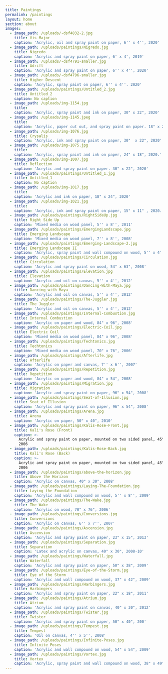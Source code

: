 ```yaml
---
title: Paintings
permalink: /paintings
layout: home
section: about
images:
  - image_path: /uploads/-dsf4832-2.jpg
    title: Vis Major
    caption: 'Acrylic, oil and spray paint on paper, 6'' x 4'', 2020'
  - image_path: /uploads/paintings/Nigredo.jpg
    title: Nigredo
    caption: 'Acrylic and spray paint on paper, 6’ x 4’, 2019'
  - image_path: /uploads/-dsf4791-smaller.jpg
    title: Adrift
    caption: 'Acrylic and spray paint on paper, 6'' x 4'', 2020'
  - image_path: /uploads/-dsf4796-smaller.jpg
    title: Higher Descent
    caption: 'Acrylic, spray paint on paper, 6'' x 4''. 2020'
  - image_path: /uploads/paintings/Untitled_2.jpg
    title: Untitled_2
    caption: No caption
  - image_path: /uploads/img-1154.jpg
    title:
    caption: 'Acrylic, spray paint and ink on paper, 30" x 22", 2020'
  - image_path: /uploads/img-1145.jpeg
    title:
    caption: 'Acrylic, paper cut out, and spray paint on paper. 18" x 24", 2020'
  - image_path: /uploads/img-1076.jpg
    title: Crysalis
    caption: 'Acrylic, ink and spray paint on paper, 30"  x 22", 2020'
  - image_path: /uploads/img-1075.jpg
    title:
    caption: 'Acrylic, spray paint and ink on paper, 24" x 18", 2020.'
  - image_path: /uploads/img-1007.jpg
    title: Reflection
    caption: 'Acrylic and spray paint on paper. 30" x 22", 2020'
  - image_path: /uploads/paintings/Untitled_1.jpg
    title: Untitled_1
    caption: No caption
  - image_path: /uploads/img-1017.jpg
    title:
    caption: 'Acrylic and ink on paper, 18" x 24", 2020'
  - image_path: /uploads/img-1021.jpg
    title:
    caption: 'Acrylic, ink and spray paint on paper, 15" x 11" , 2020.'
  - image_path: /uploads/paintings/RightSideUp.jpg
    title: Right Side Up
    caption: 'Mixed media on wood panel, 5'' x 8'', 2011'
  - image_path: /uploads/paintings/EmergingLandscape.jpg
    title: Emerging Landscape
    caption: 'Mixed media on wood panel, 7'' x 8'', 2008'
  - image_path: /uploads/paintings/Emerging-Landscape-2.jpg
    title: Emerging Landscape II
    caption: 'Acrylic, spray paint and wall compound on wood, 5'' x 4'', 2008'
  - image_path: /uploads/paintings/Circulation.jpg
    title: Circulation
    caption: 'Acrylic and spray paint on wood, 54" x 63", 2008'
  - image_path: /uploads/paintings/Elevation.jpg
    title: Elevation
    caption: 'Acrylic and oil on canvas, 5'' x 4'', 2012'
  - image_path: /uploads/paintings/Dancing-With-Maya.jpg
    title: Dancing with Maya
    caption: 'Acrylic and oil on canvas, 5'' x 4'', 2012'
  - image_path: /uploads/paintings/The-Juggler.jpg
    title: The Juggler
    caption: 'Acrylic and oil on canvas, 5'' x 4'', 2012'
  - image_path: /uploads/paintings/Internal-Combustion.jpg
    title: Internal Combustion
    caption: 'Acrylic on paper and wood, 84" x 96", 2008'
  - image_path: /uploads/paintings/Electric-Coil.jpg
    title: Electric Coil
    caption: 'Mixed media on wood panel, 84" x 96", 2008'
  - image_path: /uploads/paintings/Techtonics.jpg
    title: Techtonics
    caption: 'Mixed media on wood panel, 70" x 76", 2006'
  - image_path: /uploads/paintings/Afterlife.jpg
    title: Afterlife
    caption: 'Acrylic on paper and canvas, 7'' x 6'', 2007'
  - image_path: /uploads/paintings/Repetition.jpg
    title: Repetition
    caption: 'Acrylic on paper and wood, 84" x 54", 2008'
  - image_path: /uploads/paintings/Migration.jpg
    title: Migration
    caption: 'Acrylic and spray paint on paper, 96" x 54", 2008'
  - image_path: /uploads/paintings/Seat-of-Illusion.jpg
    title: Seat of Illusion
    caption: 'Acrylic and spray paint on paper, 96" x 54", 2008'
  - image_path: /uploads/paintings/Arena.jpg
    title: Arena
    caption: 'Acrylic on paper, 50" x 40", 2010'
  - image_path: /uploads/paintings/Kalis-Rose-Front.jpg
    title: Kali's Rose (Front)
    caption: >-
      Acrylic and spray paint on paper, mounted on two sided panel, 45" x 50",
      2006
  - image_path: /uploads/paintings/Kalis-Rose-Back.jpg
    title: Kali's Rose (Back)
    caption: >-
      Acrylic and spray paint on paper, mounted on two sided panel, 45" x 50",
      2006
  - image_path: /uploads/paintings/above-the-horizon.jpg
    title: Above the Horizon
    caption: 'Acrylic on canvas, 40" x 30", 2008'
  - image_path: /uploads/paintings/Laying-The-Foundation.jpg
    title: Laying the Foundation
    caption: 'Acrylic and wall compound on wood, 5'' x 8'', 2009'
  - image_path: /uploads/paintings/The-Wake.jpg
    title: The Wake
    caption: 'Acrylic on wood, 70" x 76", 2006'
  - image_path: /uploads/paintings/Conversions.jpg
    title: Conversions
    caption: 'Acrylic on canvas, 6'' x 7'', 2007'
  - image_path: /uploads/paintings/Ascension.jpg
    title: Ascension
    caption: 'Acrylic and spray paint on paper, 23" x 15", 2013'
  - image_path: /uploads/paintings/Separation.jpg
    title: Separation
    caption: 'Latex and acrylic on canvas, 40" x 30", 2008-10'
  - image_path: /uploads/paintings/Waterfall.jpg
    title: Waterfall
    caption: 'Acrylic and spray paint on paper, 50" x 38", 2009'
  - image_path: /uploads/paintings/Eye-of-the-Storm.jpg
    title: Eye of the Storm
    caption: 'Acrylic and wall compound on wood, 37" x 42", 2009'
  - image_path: /uploads/paintings/Harbingers.jpg
    title: Harbingers
    caption: 'Acrylic and spray paint on paper, 22" x 18", 2011'
  - image_path: /uploads/paintings/Atrium.jpg
    title: Atrium
    caption: 'Acrylic and spray paint on canvas, 40" x 30", 2012'
  - image_path: /uploads/paintings/Twister.jpg
    title: Twister
    caption: 'Acrylic and spray paint on paper, 50" x 40", 200'
  - image_path: /uploads/paintings/Tempest.jpg
    title: Tempest
    caption: 'Oil on canvas, 4'' x 5'', 2008'
  - image_path: /uploads/paintings/Infinite-Poses.jpg
    title: Infinite Poses
    caption: 'Acrylic and wall compound on wood, 54" x 54", 2009'
  - image_path: /uploads/paintings/Vortex.jpg
    title: Vortex
    caption: 'Acrylic, spray paint and wall compound on wood, 38" x 49", 2010'
---
```


